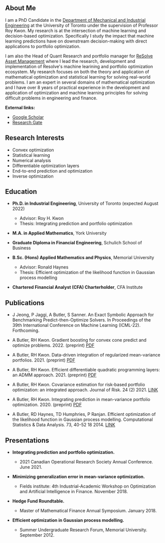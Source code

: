 ## About Me
I am a PhD Candidate in the [Department of Mechanical and Industrial Engineering](https://www.mie.utoronto.ca/) at the University of Toronto under the supervision of Professor Roy Kwon. My research is at the intersection of machine learning and decision-based optimization. Specifically I study the impact that machine learning predictions have on downstream decision-making with direct applications to portfolio optimization.

I am also the Head of Quant Research and portfolio manager for [ReSolve Asset Management](https://investresolve.com/) where I lead the research, development and implementation of Resolve's machine learining and portfolio optimization ecosystem. My research focuses on both the theory and application of mathematical optimization and statistical learning for solving real-world problems. I am an expert in several domains of mathematical optimization and I have over 8 years of practical experience in the development and application of optimization and machine learning principles for solving difficult problems in engineering and finance. 

**External links:**

 - [Google Scholar](https://scholar.google.com/citations?user=Wzs3v78AAAAJ&hl=en)
 - [Research Gate](https://www.researchgate.net/profile/Andrew-Butler-24)


## Research Interests
- Convex optimization
- Statistical learning
- Numerical analysis
- Differentiable optimization layers
- End-to-end prediction and optimization
- Inverse optimization 

## Education
- **Ph.D. in Industrial Engineering**, University of Toronto (expected August 2022)
    - Advisor: Roy H. Kwon 
    - Thesis: Integrating prediction and portfolio optimization

- **M.A. in Applied Mathematics**, York University 

- **Graduate Diploma in Financial Engineering**, Schulich School of Business

- **B.Sc. (Hons) Applied Mathematics and Physics**, Memorial University 
    - Advisor: Ronald Haynes
    - Thesis: Efficient optimization of the likelihood function in Gaussian process modelling

- **Chartered Financial Analyst (CFA) Charterholder**, CFA Institute

## Publications

- J Jeong, P Jaggi, A Butler, S Sanner. An Exact Symbolic Approach for Benchmarking Predict-then-Optimize Solvers. In Proceedings of the 39th International Conference on Machine Learning (ICML-22). Forthcoming.

- A Butler, RH Kwon. Gradient boosting for convex cone predict and optimize problems. 2022. (preprint) [PDF](https://arxiv.org/pdf/2204.06895.pdf)

- A Butler, RH Kwon. Data-driven integration of regularized mean-variance portfolios.	2021. (preprint) [PDF](https://arxiv.org/pdf/2112.07016.pdf)

- A Butler, RH Kwon. Efficient differentiable quadratic programming layers: an ADMM approach. 2021. (preprint) [PDF](https://arxiv.org/pdf/2112.07464.pdf) 

- A Butler, RH Kwon. Covariance estimation for risk-based portfolio optimization: an integrated approach. Journal of Risk. 24 (2)	2021. [LINK](https://www.risk.net/journal-of-risk/7905781/covariance-estimation-for-risk-based-portfolio-optimization-an-integrated-approach) 

-  A Butler, RH Kwon. Integrating prediction in mean-variance portfolio optimization. 2020. (preprint) [PDF](https://arxiv.org/pdf/2102.09287.pdf) 

- A Butler, RD Haynes, TD Humphries, P Ranjan. Efficient optimization of the likelihood function in Gaussian process modelling. Computational Statistics & Data Analysis. 73, 40-52	18	2014. [LINK](https://www.sciencedirect.com/science/article/abs/pii/S0167947313004556) 


## Presentations

- **Integrating prediction and portfolio optimization.** 
    - 2021 Canadian Operational Research Society Annual Conference. June 2021.

- **Minimizing generalization error in mean-variance optimization.**
    -  Fields institute: 4th Industrial-Academic Workshop on Optimization and Artificial Intelligence in Finance. November 2018.

- **Hedge Fund Roundtable.**
    -  Master of Mathematical Finance Annual Symposium. January 2018.
 
- **Efficient optimization in Gaussian process modelling.**
    -  Summer Undergraduate Research Forum, Memorial University. September 2012.


